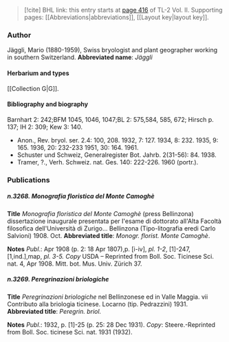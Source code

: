 > [!cite] BHL link: this entry starts at [page 416](https://www.biodiversitylibrary.org/page/33068658) of TL-2 Vol. II.
> Supporting pages: [[Abbreviations|abbreviations]], [[Layout key|layout key]].

### Author

Jäggli, Mario (1880-1959), Swiss bryologist and plant geographer working in southern Switzerland. 
**Abbreviated name**: *Jäggli*

#### Herbarium and types

[[Collection G|G]].

#### Bibliography and biography

Barnhart 2: 242;BFM 1045, 1046, 1047;BL 2: 575,584, 585, 672; Hirsch p. 137; IH 2: 309; Kew 3: 140.
- Anon., Rev. bryol. ser. 2.4: 100, 208. 1932, 7: 127. 1934, 8: 232. 1935, 9: 165. 1936, 20: 232-233 1951, 30: 164. 1961.
- Schuster und Schweiz, Generalregister Bot. Jahrb. 2(31-56): 84. 1938.
- Tramer, ?., Verh. Schweiz. nat. Ges. 140: 222-226. 1960 (portr.).

### Publications

##### n.3268. Monografia floristica del Monte Camoghè

**Title**
*Monografia floristica del Monte Camoghè* (press Bellinzona) dissertazione inaugurale presentata per I'esame di dottorato all'Alta Facoltà filosofica dell'Università di Zurigo... Bellinzona (Tipo-litografia eredi Carlo Salvioni) 1908. Oct.
**Abbreviated title**: *Monogr. florist. Monte Camoghè*.

**Notes**
*Publ*.: Apr 1908 (p. 2: 18 Apr 1807),p. \[i-iv\], *pl. 1-2*, \[1\]-247, \[1,ind.\],map, *pl. 3-5. Copy* USDA – Reprinted from Boll. Soc. Ticinese Sci. nat. 4, Apr 1908. Mitt. bot. Mus. Univ. Zürich 37.

##### n.3269. Peregrinazioni briologiche

**Title**
*Peregrinazioni briologiche* nel Bellinzonese ed in Valle Maggia. vii Contributo alla briologia ticinese. Locarno (tip. Pedrazzini) 1931.
**Abbreviated title**: *Peregrin. briol.*

**Notes**
*Publ*.: 1932, p. \[1\]-25 (p. 25: 28 Dec 1931). *Copy*: Steere.-Reprinted from Boll. Soc. ticinese Sci. nat. 1931 (1932).


